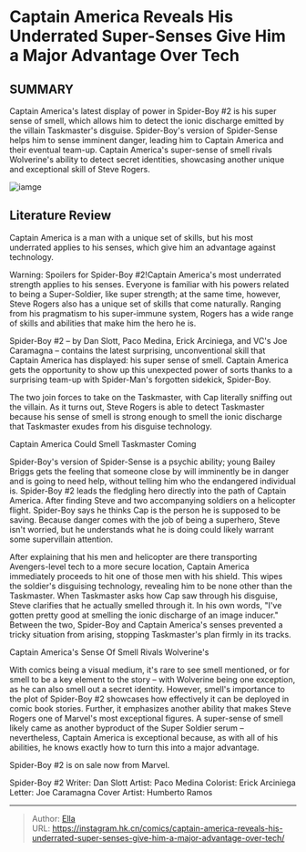 # Captain America Reveals His Underrated Super-Senses Give Him a Major Advantage Over Tech


## SUMMARY 



  Captain America&#39;s latest display of power in Spider-Boy #2 is his super sense of smell, which allows him to detect the ionic discharge emitted by the villain Taskmaster&#39;s disguise.   Spider-Boy&#39;s version of Spider-Sense helps him to sense imminent danger, leading him to Captain America and their eventual team-up.   Captain America&#39;s super-sense of smell rivals Wolverine&#39;s ability to detect secret identities, showcasing another unique and exceptional skill of Steve Rogers.  

![iamge](https://static1.srcdn.com/wordpress/wp-content/uploads/2023/12/captain-america-cover.jpg)

## Literature Review

Captain America is a man with a unique set of skills, but his most underrated applies to his senses, which give him an advantage against technology.




Warning: Spoilers for Spider-Boy #2!Captain America&#39;s most underrated strength applies to his senses. Everyone is familiar with his powers related to being a Super-Soldier, like super strength; at the same time, however, Steve Rogers also has a unique set of skills that come naturally. Ranging from his pragmatism to his super-immune system, Rogers has a wide range of skills and abilities that make him the hero he is.




Spider-Boy #2 – by Dan Slott, Paco Medina, Erick Arciniega, and VC&#39;s Joe Caramagna – contains the latest surprising, unconventional skill that Captain America has displayed: his super sense of smell. Captain America gets the opportunity to show up this unexpected power of sorts thanks to a surprising team-up with Spider-Man&#39;s forgotten sidekick, Spider-Boy.

          

The two join forces to take on the Taskmaster, with Cap literally sniffing out the villain. As it turns out, Steve Rogers is able to detect Taskmaster because his sense of smell is strong enough to smell the ionic discharge that Taskmaster exudes from his disguise technology.


 Captain America Could Smell Taskmaster Coming 
          




Spider-Boy&#39;s version of Spider-Sense is a psychic ability; young Bailey Briggs gets the feeling that someone close by will imminently be in danger and is going to need help, without telling him who the endangered individual is. Spider-Boy #2 leads the fledgling hero directly into the path of Captain America. After finding Steve and two accompanying soldiers on a helicopter flight. Spider-Boy says he thinks Cap is the person he is supposed to be saving. Because danger comes with the job of being a superhero, Steve isn&#39;t worried, but he understands what he is doing could likely warrant some supervillain attention.

After explaining that his men and helicopter are there transporting Avengers-level tech to a more secure location, Captain America immediately proceeds to hit one of those men with his shield. This wipes the soldier&#39;s disguising technology, revealing him to be none other than the Taskmaster. When Taskmaster asks how Cap saw through his disguise, Steve clarifies that he actually smelled through it. In his own words, &#34;I&#39;ve gotten pretty good at smelling the ionic discharge of an image inducer.&#34; Between the two, Spider-Boy and Captain America&#39;s senses prevented a tricky situation from arising, stopping Taskmaster&#39;s plan firmly in its tracks.






 Captain America&#39;s Sense Of Smell Rivals Wolverine&#39;s 
          

With comics being a visual medium, it&#39;s rare to see smell mentioned, or for smell to be a key element to the story – with Wolverine being one exception, as he can also smell out a secret identity. However, smell&#39;s importance to the plot of Spider-Boy #2 showcases how effectively it can be deployed in comic book stories. Further, it emphasizes another ability that makes Steve Rogers one of Marvel&#39;s most exceptional figures. A super-sense of smell likely came as another byproduct of the Super Soldier serum – nevertheless, Captain America is exceptional because, as with all of his abilities, he knows exactly how to turn this into a major advantage.

Spider-Boy #2 is on sale now from Marvel.

 Spider-Boy #2                 Writer: Dan Slott   Artist: Paco Medina   Colorist: Erick Arciniega   Letter: Joe Caramagna   Cover Artist: Humberto Ramos      







---

> Author: [Ella](https://instagram.hk.cn/)  
> URL: https://instagram.hk.cn/comics/captain-america-reveals-his-underrated-super-senses-give-him-a-major-advantage-over-tech/  

